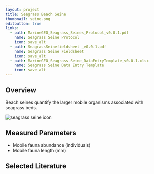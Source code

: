 ```yaml
---
layout: project
title: Seagrass Beach Seine
thumbnail: seine.png
editbutton: true
links:
  - path: MarineGEO_Seagrass_Seines_Protocol_v0.0.1.pdf
    name: Seagrass Seine Protocol
    icon: save_alt
  - path: SeagrassSeinefieldsheet _v0.0.1.pdf
    name: Seagrass Seine Fieldsheet
    icon: save_alt
  - path: MarineGEO_Seagrass-Seine_DataEntryTemplate_v0.0.1.xlsx
    name: Seagrass Seine Data Entry Template
    icon: save_alt
---
```


## Overview
Beach seines quantify the larger mobile organisms associated with seagrass beds.


![seagrass seine icon]({{site.baseurl}}/assets/modules/seagrass-seine/seine.png)

## Measured Parameters
  - Mobile fauna abundance (individuals)
  - Mobile fauna length (mm)

## Selected Literature
